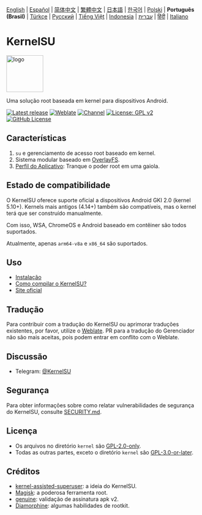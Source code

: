 [English](README.md) | [Español](README_ES.md) | [简体中文](README_CN.md) | [繁體中文](README_TW.md) | [日本語](README_JP.md) | [한국어](README_KR.md) | [Polski](README_PL.md) | **Português (Brasil)** | [Türkçe](README_TR.md) | [Русский](README_RU.md) | [Tiếng Việt](README_VI.md) | [Indonesia](README_ID.md) | [עברית](README_IW.md) | [हिंदी](README_IN.md) | [Italiano](README_IT.md)

# KernelSU

<img src="https://kernelsu.org/logo.png" style="width: 96px;" alt="logo">

Uma solução root baseada em kernel para dispositivos Android.

[![Latest release](https://img.shields.io/github/v/release/tiann/KernelSU?label=Release&logo=github)](https://github.com/tiann/KernelSU/releases/latest)
[![Weblate](https://img.shields.io/badge/Localização-Weblate-teal?logo=weblate)](https://hosted.weblate.org/engage/kernelsu)
[![Channel](https://img.shields.io/badge/Seguir-Telegram-blue.svg?logo=telegram)](https://t.me/KernelSU)
[![License: GPL v2](https://img.shields.io/badge/Licença-GPL%20v2-orange.svg?logo=gnu)](https://www.gnu.org/licenses/old-licenses/gpl-2.0.en.html)
[![GitHub License](https://img.shields.io/github/license/tiann/KernelSU?logo=gnu)](/LICENSE)

## Características

1. `su` e gerenciamento de acesso root baseado em kernel.
2. Sistema modular baseado em [OverlayFS](https://en.wikipedia.org/wiki/OverlayFS).
3. [Perfil do Aplicativo](https://kernelsu.org/pt_BR/guide/app-profile.html): Tranque o poder root em uma gaiola.

## Estado de compatibilidade

O KernelSU oferece suporte oficial a dispositivos Android GKI 2.0 (kernel 5.10+). Kernels mais antigos (4.14+) também são compatíveis, mas o kernel terá que ser construído manualmente.

Com isso, WSA, ChromeOS e Android baseado em contêiner são todos suportados.

Atualmente, apenas `arm64-v8a` e `x86_64` são suportados.

## Uso

 - [Instalação](https://kernelsu.org/pt_BR/guide/installation.html)
 - [Como compilar o KernelSU?](https://kernelsu.org/pt_BR/guide/how-to-build.html)
 - [Site oficial](https://kernelsu.org/pt_BR/)

## Tradução

Para contribuir com a tradução do KernelSU ou aprimorar traduções existentes, por favor, utilize o [Weblate](https://hosted.weblate.org/engage/kernelsu/). PR para a tradução do Gerenciador não são mais aceitas, pois podem entrar em conflito com o Weblate.

## Discussão

- Telegram: [@KernelSU](https://t.me/KernelSU)

## Segurança

Para obter informações sobre como relatar vulnerabilidades de segurança do KernelSU, consulte [SECURITY.md](/SECURITY.md).

## Licença

- Os arquivos no diretório `kernel` são [GPL-2.0-only](https://www.gnu.org/licenses/old-licenses/gpl-2.0.en.html).
- Todas as outras partes, exceto o diretório `kernel` são [GPL-3.0-or-later](https://www.gnu.org/licenses/gpl-3.0.html).

## Créditos

- [kernel-assisted-superuser](https://git.zx2c4.com/kernel-assisted-superuser/about/): a ideia do KernelSU.
- [Magisk](https://github.com/topjohnwu/Magisk): a poderosa ferramenta root.
- [genuine](https://github.com/brevent/genuine/): validação de assinatura apk v2.
- [Diamorphine](https://github.com/m0nad/Diamorphine): algumas habilidades de rootkit.
